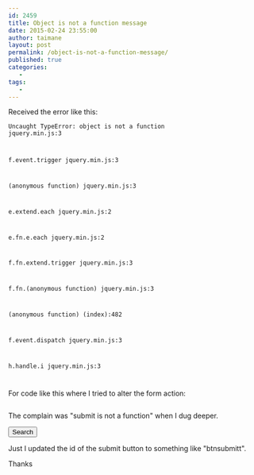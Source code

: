 ```yaml
---
id: 2459
title: Object is not a function message
date: 2015-02-24 23:55:00
author: taimane
layout: post
permalink: /object-is-not-a-function-message/
published: true
categories:
   -
tags:
   -
---
```

Received the error like this:
<code>Uncaught TypeError: object is not a function jquery.min.js:3
f.event.trigger jquery.min.js:3
(anonymous function) jquery.min.js:3
e.extend.each jquery.min.js:2
e.fn.e.each jquery.min.js:2
f.fn.extend.trigger jquery.min.js:3
f.fn.(anonymous function) jquery.min.js:3
(anonymous function) (index):482
f.event.dispatch jquery.min.js:3
h.handle.i jquery.min.js:3
</code>
For code like this where I tried to alter the form action:
<pre class="prettyprint"><script type="text/javascript">// <![CDATA[
  jQuery(function(){
    var submitted = false;
    $('form').submit(function(e){			  
    if (submitted == true) {    
      return;    
    }
    e.preventDefault();			   
    $(this).attr('action', '/alter_the_form_action');			    
    submitted = true;
    // resubmit the form
    $(this).submit();			  
    });
  });			
// ]]></script></pre>
The complain was "submit is not a function" when I dug deeper.
<pre class="pretyprint"><input id="submit" type="submit" value="Search" /></pre>
Just I updated the id of the submit button to something like "btnsubmitt".

Thanks  

